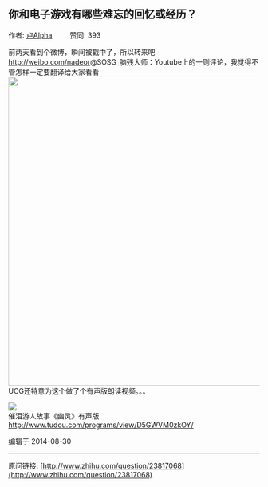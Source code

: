 ## 你和电子游戏有哪些难忘的回忆或经历？

作者: [卢Alpha](http://www.zhihu.com/people/lulueh)&nbsp;&nbsp;&nbsp;&nbsp;&nbsp;&nbsp;&nbsp;&nbsp; 赞同: 393


前两天看到个微博，瞬间被戳中了，所以转来吧<br><a href="http://weibo.com/nadeor" class=" external" target="_blank" rel="nofollow noreferrer"><span class="invisible">http://</span><span class="visible">weibo.com/nadeor</span><span class="invisible"></span><i class="icon-external"></i></a>@SOSG_脑残大师：Youtube上的一则评论，我觉得不管怎样一定要翻译给大家看看<br><img src="http://pic1.zhimg.com/21033098c42123fb1b20d5f09b915324_b.jpg" data-rawwidth="619" data-rawheight="920" class="origin_image zh-lightbox-thumb" width="619" data-original="http://pic1.zhimg.com/21033098c42123fb1b20d5f09b915324_r.jpg">UCG还特意为这个做了个有声版朗读视频。。。<div class="video-box" data-swfurl="http://www.tudou.com/v/195599039/v.swf"><div class="video-box-inner">              <div class="video-thumb">                <img class="video-thumbnail" src="http://g4.tdimg.com/195599039/diy_p_2.jpg"><i class="video-play-icon"></i>              </div>              <div class="video-box-body">                <div class="video-title">催泪游人故事《幽灵》有声版</div>                <div class="video-url">http://www.tudou.com/programs/view/D5GWVM0zkOY/</div>              </div>            </div></div>



编辑于 2014-08-30



---
原问链接: [http://www.zhihu.com/question/23817068](http://www.zhihu.com/question/23817068)